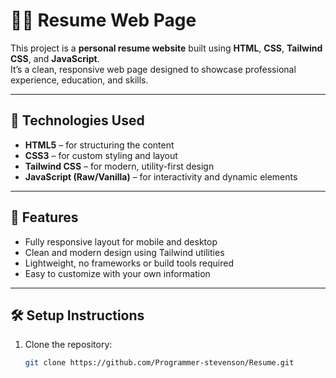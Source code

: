 # 🧑‍💻 Resume Web Page

This project is a **personal resume website** built using **HTML**, **CSS**, **Tailwind CSS**, and **JavaScript**.  
It’s a clean, responsive web page designed to showcase professional experience, education, and skills.

---

## 🚀 Technologies Used

- **HTML5** – for structuring the content  
- **CSS3** – for custom styling and layout  
- **Tailwind CSS** – for modern, utility-first design  
- **JavaScript (Raw/Vanilla)** – for interactivity and dynamic elements

---

## 🎯 Features

- Fully responsive layout for mobile and desktop  
- Clean and modern design using Tailwind utilities  
- Lightweight, no frameworks or build tools required  
- Easy to customize with your own information  

---

## 🛠️ Setup Instructions

1. Clone the repository:
   ```bash
   git clone https://github.com/Programmer-stevenson/Resume.git
